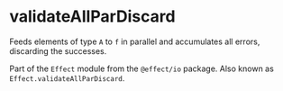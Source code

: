 # validateAllParDiscard

Feeds elements of type `A` to `f` in parallel and accumulates all errors,
discarding the successes.

Part of the `Effect` module from the `@effect/io` package. Also known as `Effect.validateAllParDiscard`.
